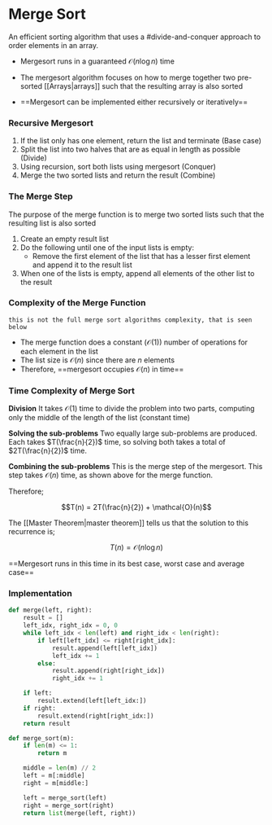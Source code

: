 # Merge Sort
An efficient sorting algorithm that uses a #divide-and-conquer approach to order elements in an array.

- Mergesort runs in a guaranteed $\mathcal{O}(n\log{n})$ time

- The mergesort algorithm focuses on how to merge together two pre-sorted [[Arrays|arrays]] such that the resulting array is also sorted
- ==Mergesort can be implemented either recursively or iteratively==

### Recursive Mergesort
1. If the list only has one element, return the list and terminate (Base case)
2. Split the list into two halves that are as equal in length as possible (Divide)
3. Using recursion, sort both lists using mergesort (Conquer)
4. Merge the two sorted lists and return the result (Combine)

### The Merge Step
The purpose of the merge function is to merge two sorted lists such that the resulting list is also sorted

1. Create an empty result list
2. Do the following until one of the input lists is empty:
	- Remove the first element of the list that has a lesser first element and append it to the result list
3. When one of the lists is empty, append all elements of the other list to the result

### Complexity of the Merge Function

`this is not the full merge sort algorithms complexity, that is seen below`

- The merge function does a constant ($\mathcal{O}(1)$) number of operations for each element in the list
- The list size is $\mathcal{O}(n)$ since there are $n$ elements
- Therefore, ==mergesort occupies $\mathcal{O}(n)$ in time==

### Time Complexity of Merge Sort
**Division**
It takes $\mathcal{O}(1)$ time to divide the problem into two parts, computing only the middle of the length of the list (constant time)

**Solving the sub-problems**
Two equally large sub-problems are produced. Each takes $T(\frac{n}{2})$ time, so solving both takes a total of $2T(\frac{n}{2})$ time.

**Combining the sub-problems**
This is the merge step of the mergesort. This step takes $\mathcal{O}(n)$ time, as shown above for the merge function.

Therefore;

$$T(n) = 2T(\frac{n}{2}) + \mathcal{O}(n)$$

The [[Master Theorem|master theorem]] tells us that the solution to this recurrence is;

$$T(n) = \mathcal{O}(n\log{n})$$

==Mergesort runs in this time in its best case, worst case and average case==

### Implementation
```python
def merge(left, right):
    result = []
    left_idx, right_idx = 0, 0
    while left_idx < len(left) and right_idx < len(right):
        if left[left_idx] <= right[right_idx]:
            result.append(left[left_idx])
            left_idx += 1
        else:
            result.append(right[right_idx])
            right_idx += 1

    if left:
        result.extend(left[left_idx:])
    if right:
        result.extend(right[right_idx:])
    return result

def merge_sort(m):
    if len(m) <= 1:
        return m

    middle = len(m) // 2
    left = m[:middle]
    right = m[middle:]

    left = merge_sort(left)
    right = merge_sort(right)
    return list(merge(left, right))
```